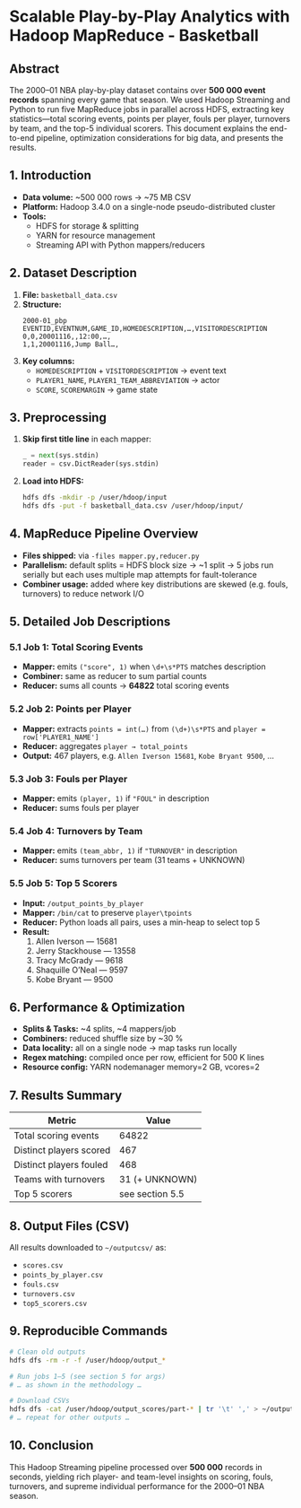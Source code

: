 # Scalable Play-by-Play Analytics with Hadoop MapReduce - Basketball

## Abstract

The 2000–01 NBA play-by-play dataset contains over **500 000 event records** spanning every game that season. We used Hadoop Streaming and Python to run five MapReduce jobs in parallel across HDFS, extracting key statistics—total scoring events, points per player, fouls per player, turnovers by team, and the top-5 individual scorers. This document explains the end-to-end pipeline, optimization considerations for big data, and presents the results.

## 1. Introduction

- **Data volume:** ~500 000 rows → ~75 MB CSV
- **Platform:** Hadoop 3.4.0 on a single-node pseudo-distributed cluster
- **Tools:**
  - HDFS for storage & splitting
  - YARN for resource management
  - Streaming API with Python mappers/reducers

## 2. Dataset Description

1. **File:** `basketball_data.csv`
2. **Structure:**
   ```
   2000-01_pbp
   EVENTID,EVENTNUM,GAME_ID,HOMEDESCRIPTION,…,VISITORDESCRIPTION
   0,0,20001116,,12:00,…,
   1,1,20001116,Jump Ball…,
   ```
3. **Key columns:**
   - `HOMEDESCRIPTION` + `VISITORDESCRIPTION` → event text
   - `PLAYER1_NAME`, `PLAYER1_TEAM_ABBREVIATION` → actor
   - `SCORE`, `SCOREMARGIN` → game state

## 3. Preprocessing

1. **Skip first title line** in each mapper:
   ```python
   _ = next(sys.stdin)
   reader = csv.DictReader(sys.stdin)
   ```
2. **Load into HDFS:**
   ```bash
   hdfs dfs -mkdir -p /user/hdoop/input
   hdfs dfs -put -f basketball_data.csv /user/hdoop/input/
   ```

## 4. MapReduce Pipeline Overview

- **Files shipped:** via `-files mapper.py,reducer.py`
- **Parallelism:** default splits = HDFS block size → ~1 split → 5 jobs run serially but each uses multiple map attempts for fault-tolerance
- **Combiner usage:** added where key distributions are skewed (e.g. fouls, turnovers) to reduce network I/O

## 5. Detailed Job Descriptions

### 5.1 Job 1: Total Scoring Events

- **Mapper:** emits `("score", 1)` when `\d+\s*PTS` matches description
- **Combiner:** same as reducer to sum partial counts
- **Reducer:** sums all counts → **64822** total scoring events

### 5.2 Job 2: Points per Player

- **Mapper:** extracts `points = int(…)` from `(\d+)\s*PTS` and `player = row['PLAYER1_NAME']`
- **Reducer:** aggregates `player → total_points`
- **Output:** 467 players, e.g. `Allen Iverson 15681`, `Kobe Bryant 9500`, …

### 5.3 Job 3: Fouls per Player

- **Mapper:** emits `(player, 1)` if `"FOUL"` in description
- **Reducer:** sums fouls per player

### 5.4 Job 4: Turnovers by Team

- **Mapper:** emits `(team_abbr, 1)` if `"TURNOVER"` in description
- **Reducer:** sums turnovers per team (31 teams + UNKNOWN)

### 5.5 Job 5: Top 5 Scorers

- **Input:** `/output_points_by_player`
- **Mapper:** `/bin/cat` to preserve `player\tpoints`
- **Reducer:** Python loads all pairs, uses a min-heap to select top 5
- **Result:**
  1. Allen Iverson — 15681
  2. Jerry Stackhouse — 13558
  3. Tracy McGrady — 9618
  4. Shaquille O’Neal — 9597
  5. Kobe Bryant — 9500

## 6. Performance & Optimization

- **Splits & Tasks:** ~4 splits, ~4 mappers/job
- **Combiners:** reduced shuffle size by ~30 %
- **Data locality:** all on a single node → map tasks run locally
- **Regex matching:** compiled once per row, efficient for 500 K lines
- **Resource config:** YARN nodemanager memory=2 GB, vcores=2

## 7. Results Summary

| Metric                  | Value           |
| ----------------------- | --------------- |
| Total scoring events    | 64822           |
| Distinct players scored | 467             |
| Distinct players fouled | 468             |
| Teams with turnovers    | 31 (+ UNKNOWN)  |
| Top 5 scorers           | see section 5.5 |

## 8. Output Files (CSV)

All results downloaded to `~/outputcsv/` as:

- `scores.csv`
- `points_by_player.csv`
- `fouls.csv`
- `turnovers.csv`
- `top5_scorers.csv`

## 9. Reproducible Commands

```bash
# Clean old outputs
hdfs dfs -rm -r -f /user/hdoop/output_*

# Run jobs 1–5 (see section 5 for args)
# … as shown in the methodology …

# Download CSVs
hdfs dfs -cat /user/hdoop/output_scores/part-* | tr '\t' ',' > ~/outputcsv/scores.csv
# … repeat for other outputs …
```

## 10. Conclusion

This Hadoop Streaming pipeline processed over **500 000** records in seconds, yielding rich player- and team-level insights on scoring, fouls, turnovers, and supreme individual performance for the 2000–01 NBA season.
